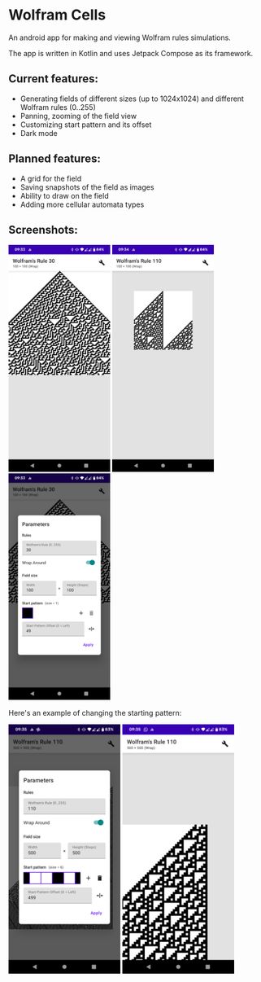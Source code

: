 # Wolfram Cells

An android app for making and viewing Wolfram rules simulations.

The app is written in Kotlin and uses Jetpack Compose as its framework.

## Current features:

- Generating fields of different sizes (up to 1024x1024) and different Wolfram rules (0..255)
- Panning, zooming of the field view
- Customizing start pattern and its offset
- Dark mode

## Planned features:

- A grid for the field
- Saving snapshots of the field as images
- Ability to draw on the field
- Adding more cellular automata types

## Screenshots:

<span>
<img src="readme_assets/cells_1.png" width=200>
<img src="readme_assets/cells_2.png" width=200>
<img src="readme_assets/cells_3.png" width=200>
</span>

Here's an example of changing the starting pattern:

<span>
<img src="readme_assets/cells_4.png" width=220>
<img src="readme_assets/cells_5.png" width=220>
</span>